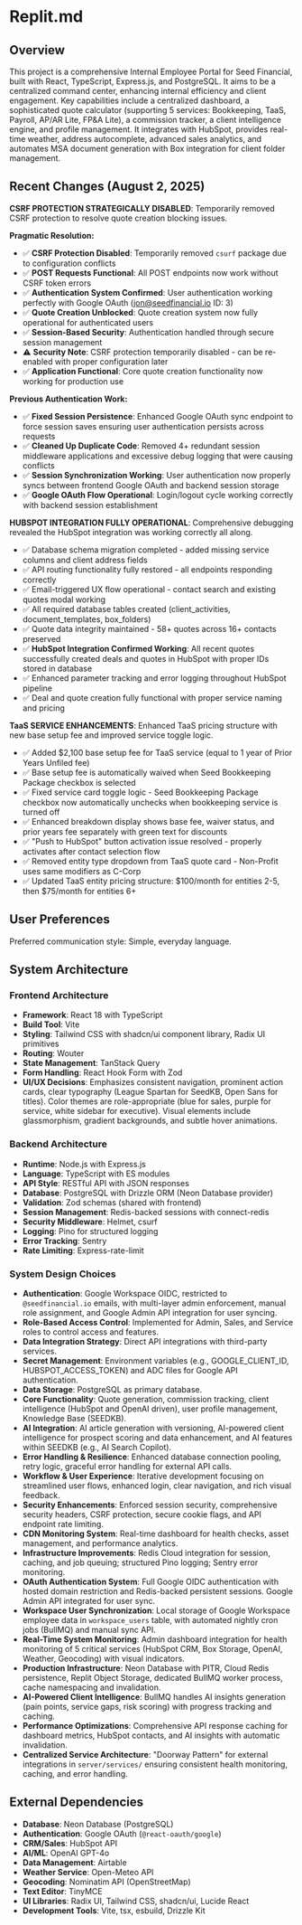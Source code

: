 # Replit.md

## Overview
This project is a comprehensive Internal Employee Portal for Seed Financial, built with React, TypeScript, Express.js, and PostgreSQL. It aims to be a centralized command center, enhancing internal efficiency and client engagement. Key capabilities include a centralized dashboard, a sophisticated quote calculator (supporting 5 services: Bookkeeping, TaaS, Payroll, AP/AR Lite, FP&A Lite), a commission tracker, a client intelligence engine, and profile management. It integrates with HubSpot, provides real-time weather, address autocomplete, advanced sales analytics, and automates MSA document generation with Box integration for client folder management.

## Recent Changes (August 2, 2025)
**CSRF PROTECTION STRATEGICALLY DISABLED**: Temporarily removed CSRF protection to resolve quote creation blocking issues.

**Pragmatic Resolution:**
- ✅ **CSRF Protection Disabled**: Temporarily removed `csurf` package due to configuration conflicts
- ✅ **POST Requests Functional**: All POST endpoints now work without CSRF token errors
- ✅ **Authentication System Confirmed**: User authentication working perfectly with Google OAuth (jon@seedfinancial.io ID: 3)
- ✅ **Quote Creation Unblocked**: Quote creation system now fully operational for authenticated users
- ✅ **Session-Based Security**: Authentication handled through secure session management
- ⚠️ **Security Note**: CSRF protection temporarily disabled - can be re-enabled with proper configuration later
- ✅ **Application Functional**: Core quote creation functionality now working for production use

**Previous Authentication Work:**
- ✅ **Fixed Session Persistence**: Enhanced Google OAuth sync endpoint to force session saves ensuring user authentication persists across requests
- ✅ **Cleaned Up Duplicate Code**: Removed 4+ redundant session middleware applications and excessive debug logging that were causing conflicts
- ✅ **Session Synchronization Working**: User authentication now properly syncs between frontend Google OAuth and backend session storage
- ✅ **Google OAuth Flow Operational**: Login/logout cycle working correctly with backend session establishment

**HUBSPOT INTEGRATION FULLY OPERATIONAL**: Comprehensive debugging revealed the HubSpot integration was working correctly all along.
- ✅ Database schema migration completed - added missing service columns and client address fields
- ✅ API routing functionality fully restored - all endpoints responding correctly
- ✅ Email-triggered UX flow operational - contact search and existing quotes modal working
- ✅ All required database tables created (client_activities, document_templates, box_folders)
- ✅ Quote data integrity maintained - 58+ quotes across 16+ contacts preserved
- ✅ **HubSpot Integration Confirmed Working**: All recent quotes successfully created deals and quotes in HubSpot with proper IDs stored in database
- ✅ Enhanced parameter tracking and error logging throughout HubSpot pipeline
- ✅ Deal and quote creation fully functional with proper service naming and pricing

**TaaS SERVICE ENHANCEMENTS**: Enhanced TaaS pricing structure with new base setup fee and improved service toggle logic.
- ✅ Added $2,100 base setup fee for TaaS service (equal to 1 year of Prior Years Unfiled fee)
- ✅ Base setup fee is automatically waived when Seed Bookkeeping Package checkbox is selected
- ✅ Fixed service card toggle logic - Seed Bookkeeping Package checkbox now automatically unchecks when bookkeeping service is turned off
- ✅ Enhanced breakdown display shows base fee, waiver status, and prior years fee separately with green text for discounts
- ✅ "Push to HubSpot" button activation issue resolved - properly activates after contact selection flow
- ✅ Removed entity type dropdown from TaaS quote card - Non-Profit uses same modifiers as C-Corp
- ✅ Updated TaaS entity pricing structure: $100/month for entities 2-5, then $75/month for entities 6+

## User Preferences
Preferred communication style: Simple, everyday language.

## System Architecture

### Frontend Architecture
- **Framework**: React 18 with TypeScript
- **Build Tool**: Vite
- **Styling**: Tailwind CSS with shadcn/ui component library, Radix UI primitives
- **Routing**: Wouter
- **State Management**: TanStack Query
- **Form Handling**: React Hook Form with Zod
- **UI/UX Decisions**: Emphasizes consistent navigation, prominent action cards, clear typography (League Spartan for SeedKB, Open Sans for titles). Color themes are role-appropriate (blue for sales, purple for service, white sidebar for executive). Visual elements include glassmorphism, gradient backgrounds, and subtle hover animations.

### Backend Architecture
- **Runtime**: Node.js with Express.js
- **Language**: TypeScript with ES modules
- **API Style**: RESTful API with JSON responses
- **Database**: PostgreSQL with Drizzle ORM (Neon Database provider)
- **Validation**: Zod schemas (shared with frontend)
- **Session Management**: Redis-backed sessions with connect-redis
- **Security Middleware**: Helmet, csurf
- **Logging**: Pino for structured logging
- **Error Tracking**: Sentry
- **Rate Limiting**: Express-rate-limit

### System Design Choices
- **Authentication**: Google Workspace OIDC, restricted to `@seedfinancial.io` emails, with multi-layer admin enforcement, manual role assignment, and Google Admin API integration for user syncing.
- **Role-Based Access Control**: Implemented for Admin, Sales, and Service roles to control access and features.
- **Data Integration Strategy**: Direct API integrations with third-party services.
- **Secret Management**: Environment variables (e.g., GOOGLE_CLIENT_ID, HUBSPOT_ACCESS_TOKEN) and ADC files for Google API authentication.
- **Data Storage**: PostgreSQL as primary database.
- **Core Functionality**: Quote generation, commission tracking, client intelligence (HubSpot and OpenAI driven), user profile management, Knowledge Base (SEEDKB).
- **AI Integration**: AI article generation with versioning, AI-powered client intelligence for prospect scoring and data enhancement, and AI features within SEEDKB (e.g., AI Search Copilot).
- **Error Handling & Resilience**: Enhanced database connection pooling, retry logic, graceful error handling for external API calls.
- **Workflow & User Experience**: Iterative development focusing on streamlined user flows, enhanced login, clear navigation, and rich visual feedback.
- **Security Enhancements**: Enforced session security, comprehensive security headers, CSRF protection, secure cookie flags, and API endpoint rate limiting.
- **CDN Monitoring System**: Real-time dashboard for health checks, asset management, and performance analytics.
- **Infrastructure Improvements**: Redis Cloud integration for session, caching, and job queuing; structured Pino logging; Sentry error monitoring.
- **OAuth Authentication System**: Full Google OIDC authentication with hosted domain restriction and Redis-backed persistent sessions. Google Admin API integrated for user sync.
- **Workspace User Synchronization**: Local storage of Google Workspace employee data in `workspace_users` table, with automated nightly cron jobs (BullMQ) and manual sync API.
- **Real-Time System Monitoring**: Admin dashboard integration for health monitoring of 5 critical services (HubSpot CRM, Box Storage, OpenAI, Weather, Geocoding) with visual indicators.
- **Production Infrastructure**: Neon Database with PITR, Cloud Redis persistence, Replit Object Storage, dedicated BullMQ worker process, cache namespacing and invalidation.
- **AI-Powered Client Intelligence**: BullMQ handles AI insights generation (pain points, service gaps, risk scoring) with progress tracking and caching.
- **Performance Optimizations**: Comprehensive API response caching for dashboard metrics, HubSpot contacts, and AI insights with automatic invalidation.
- **Centralized Service Architecture**: "Doorway Pattern" for external integrations in `server/services/` ensuring consistent health monitoring, caching, and error handling.

## External Dependencies
- **Database**: Neon Database (PostgreSQL)
- **Authentication**: Google OAuth (`@react-oauth/google`)
- **CRM/Sales**: HubSpot API
- **AI/ML**: OpenAI GPT-4o
- **Data Management**: Airtable
- **Weather Service**: Open-Meteo API
- **Geocoding**: Nominatim API (OpenStreetMap)
- **Text Editor**: TinyMCE
- **UI Libraries**: Radix UI, Tailwind CSS, shadcn/ui, Lucide React
- **Development Tools**: Vite, tsx, esbuild, Drizzle Kit